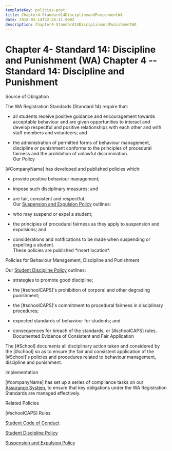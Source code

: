 ```yaml
---
templateKey: policies-post
title: Chapter4-Standard14DisciplineandPunishmentWA
date: 2018-03-14T22:26:11.000Z
description: Chapter4-Standard14DisciplineandPunishmentWA
---
```

# Chapter 4- Standard 14: Discipline and Punishment (WA) Chapter 4 -- Standard 14: Discipline and Punishment   
  

Source of Obligation  

The WA Registration Standards (Standard 14) require that:   
  

* all students receive positive guidance and encouragement towards acceptable behaviour and are given opportunities to interact and develop respectful and positive relationships with each other and with staff members and volunteers; and  
  
* the administration of permitted forms of behaviour management, discipline or punishment conforms to the principles of procedural fairness and the prohibition of unlawful discrimination.  
Our Policy  
  
\[\#CompanyName\] has developed and published policies which:  
  

* provide positive behaviour management;  
  
* impose such disciplinary measures; and  
  
* are fair, consistent and respectful.  
Our [Suspension and Expulsion Policy][anchor0] outlines:  
  

* who may suspend or expel a student;  
  
* the principles of procedural fairness as they apply to suspension and expulsions; and  
  
* considerations and notifications to be made when suspending or expelling a student.  
These policies are published \*insert location\*.  
  
Policies for Behaviour Management, Discipline and Punishment  
  
Our [Student Discipline Policy][anchor1] outlines:   
  

* strategies to promote good discipline;  
  
* the \[\#schoolCAPS\]'s prohibition of corporal and other degrading punishment;  
  
* the \[\#schoolCAPS\]'s commitment to procedural fairness in disciplinary procedures;  
  
* expected standards of behaviour for students; and  
  
* consequences for breach of the standards, or \[\#schoolCAPS\] rules.  
Documented Evidence of Consistent and Fair Application  
  
  
The \[\#School\] documents all disciplinary action taken and considered by the \[\#school\] so as to ensure the fair and consistent application of the \[\#School\]'s policies and procedures related to behaviour management, discipline and punishment.  
  
Implementation   
  
\[\#companyName\] has set up a series of compliance tasks on our [Assurance System][anchor2], to ensure that key obligations under the WA Registration Standards are managed effectively.  
  
Related Policies   
  
\[\#schoolCAPS\] Rules  
  
[Student Code of Conduct][anchor3]  
  
[Student Discipline Policy][anchor1]  
  
[Suspension and Expulsion Policy][anchor0]  
  


[anchor0]: SuspensionandExpulsionPolicyWA
[anchor1]: StudentDisciplinePolicyWA
[anchor2]: OurAssuranceSystem
[anchor3]: StudentCodeofConductWA